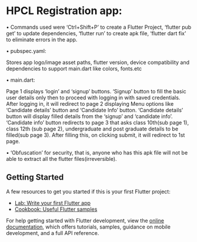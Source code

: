 # HPCL Registration app:

•	Commands used were ‘Ctrl+Shift+P’ to create a Flutter Project, ‘flutter pub get’ to update dependencies, ‘flutter run’ to create apk file, ‘flutter dart fix’ to eliminate errors in the app.

•	pubspec.yaml:

Stores app logo/image asset paths, flutter version, device compatibility and dependencies to support main.dart like colors, fonts.etc

•	main.dart:

Page 1 displays ‘login’ and ‘signup’ buttons. ‘Signup’ button to fill the basic user details only then to proceed with logging in with saved credentials.
After logging in, it will redirect to page 2 displaying Menu options like ‘Candidate details’ button and ‘Candidate Info’ button.
‘Candidate details’ button will display filled details from the ‘signup’ and ‘candidate info’. 
‘Candidate info’ button redirects to page 3 that asks class 10th(sub page 1), class 12th (sub page 2), undergraduate and post graduate details to be filled(sub page 3). After filling this, on clicking submit, it will redirect to 1st page.

•	‘Obfuscation’ for security, that is, anyone who has this apk file will not be able to extract all the flutter files(irreversible).

## Getting Started

A few resources to get you started if this is your first Flutter project:

- [Lab: Write your first Flutter app](https://docs.flutter.dev/get-started/codelab)
- [Cookbook: Useful Flutter samples](https://docs.flutter.dev/cookbook)

For help getting started with Flutter development, view the
[online documentation](https://docs.flutter.dev/), which offers tutorials,
samples, guidance on mobile development, and a full API reference.
